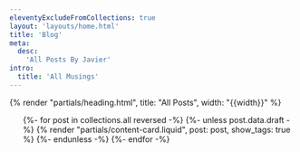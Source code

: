 ```yaml
---
eleventyExcludeFromCollections: true
layout: 'layouts/home.html'
title: 'Blog'
meta:
  desc:
    'All Posts By Javier'
intro:
  title: 'All Musings'
---
```

  {% render "partials/heading.html", title: "All Posts", width: "{{width}}" %}
  <div class="{{ width }}">
    <ul class="grid grid-cols-1 gap-8 justify-around">
      {%- for post in collections.all reversed -%}
        {%- unless post.data.draft -%}
          {% render "partials/content-card.liquid", post: post, show_tags: true %}
        {%- endunless -%}
      {%- endfor -%}
    </ul>
  </div>

